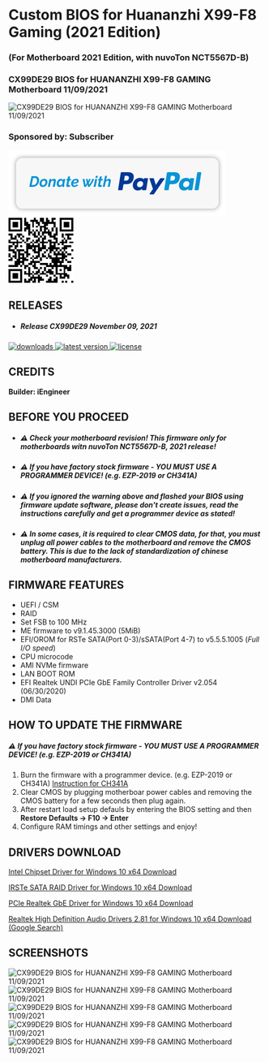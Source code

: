 # Custom BIOS for Huananzhi X99-F8 Gaming (2021 Edition)
### (For Motherboard 2021 Edition, with nuvoTon NCT5567D-B)

### CX99DE29 BIOS for HUANANZHI X99-F8 GAMING Motherboard 11/09/2021

![CX99DE29 BIOS for HUANANZHI X99-F8 GAMING Motherboard 11/09/2021](https://raw.githubusercontent.com/BIOS-iEngineer/PNG/main/X99F82021.jpg)

### Sponsored by: Subscriber

<a href="https://www.paypal.com/donate?hosted_button_id=ASF2H5CU95MUQ">
  <img src="https://raw.githubusercontent.com/BIOS-iEngineer/PNG/main/PayPal.png" alt="Donate with PayPal" />
</a>
<a href="https://www.paypal.com/donate?hosted_button_id=ASF2H5CU95MUQ">
  <img src="https://raw.githubusercontent.com/BIOS-iEngineer/PNG/main/QR-PayPal.png" alt="Donate with PayPal" />
</a>

## RELEASES
* ##### Release CX99DE29 November 09, 2021

<div align="left">
    <a href="https://github.com/BIOS-iEngineer/HUANANZHI-X99-F8-2021/releases">
        <img src="https://img.shields.io/github/downloads/BIOS-iEngineer/HUANANZHI-X99-F8-2021/total.svg?color=silver&style=for-the-badge&logo=appveyor" alt="downloads"/>
    </a>
    <a href="https://github.com/BIOS-iEngineer/HUANANZHI-X99-F8-2021/releases/latest">
        <img src="https://img.shields.io/github/release/BIOS-iEngineer/HUANANZHI-X99-F8-2021.svg?color=silver&style=for-the-badge&logo=appveyor" alt="latest version"/>
    </a>
    <a href="https://github.com/BIOS-iEngineer/HUANANZHI-X99-F8-2021/blob/master/License">
        <img src="https://img.shields.io/github/license/BIOS-iEngineer/HUANANZHI-X99-F8-2021.svg?style=for-the-badge&logo=appveyor" alt="license"/>
    </a>
</div>

## CREDITS
**Builder: iEngineer**

## BEFORE YOU PROCEED
* ##### ⚠️ Check your motherboard revision! This firmware only for motherboards witn nuvoTon NCT5567D-B, 2021 release!
* ##### ⚠️ If you have factory stock firmware - _YOU MUST USE A PROGRAMMER DEVICE!_ (e.g. EZP-2019 or CH341A)
* ##### ⚠️ If you ignored the warning above and flashed your BIOS using firmware update software, please don't create issues, read the instructions carefully and get a programmer device as stated!
* ##### ⚠️ In some cases, it is required to clear CMOS data, for that, you must unplug all power cables to the motherboard and remove the CMOS battery. This is due to the lack of standardization of chinese motherboard manufacturers.

## FIRMWARE FEATURES

* UEFI / CSM
* RAID
* Set FSB to 100 MHz
* ME firmware to v9.1.45.3000 (5MiB)
* EFI/OROM for RSTe SATA(Port 0-3)/sSATA(Port 4-7) to v5.5.5.1005 (_Full I/O speed_)
* CPU microcode
* AMI NVMe firmware
* LAN BOOT ROM
* EFI Realtek UNDI PCIe GbE Family Controller Driver v2.054 (06/30/2020)
* DMI Data

## HOW TO UPDATE THE FIRMWARE
##### ⚠️ If you have factory stock firmware - _YOU MUST USE A PROGRAMMER DEVICE!_ (e.g. EZP-2019 or CH341A)

1. Burn the firmware with a programmer device. (e.g. EZP-2019 or CH341A) [Instruction for CH341A](https://www.miyconst.com/Blog/View/2086/ch341a-minimal-usage-guide-how-to-read-and-write-a-motherboard-bios)
2. Clear CMOS by plugging motherboar power cables and removing the CMOS battery for a few seconds then plug again.
3. After restart load setup defauls by entering the BIOS setting and then **Restore Defaults -> F10 -> Enter**
4. Configure RAM timings and other settings and enjoy!

## DRIVERS DOWNLOAD

[Intel Chipset Driver for Windows 10 x64 Download](https://github.com/BIOS-iEngineer/SZMZ-X99-Dual-Z8/raw/main/Drivers/Windows%2010%20x64/Intel%20Chipset/IntelChipset.zip)

[IRSTe SATA RAID Driver for Windows 10 x64 Download](https://github.com/BIOS-iEngineer/SZMZ-X99-Dual-Z8/raw/main/Drivers/Windows%2010%20x64/IRSTe%20SATA%20C612/IRSTe%20SATA.zip)

[PCIe Realtek GbE Driver for Windows 10 x64 Download](https://github.com/BIOS-iEngineer/SZMZ-X99-Dual-Z8/raw/main/Drivers/Windows%2010%20x64/PCIe%20Realtek%20GbE/PCIe%20Realtek%20GbE.zip)

[Realtek High Definition Audio Drivers 2.81 for Windows 10 x64 Download (Google Search)](https://www.google.com/search?client=firefox-b-d&q=Realtek+High+Definition+Audio+Drivers+2.81+for+Windows+10+x64+Download)

## SCREENSHOTS

![CX99DE29 BIOS for HUANANZHI X99-F8 GAMING Motherboard 11/09/2021](https://raw.githubusercontent.com/BIOS-iEngineer/PNG/main/CX99DE29-001.png)
![CX99DE29 BIOS for HUANANZHI X99-F8 GAMING Motherboard 11/09/2021](https://raw.githubusercontent.com/BIOS-iEngineer/PNG/main/CX99DE29-002.png)
![CX99DE29 BIOS for HUANANZHI X99-F8 GAMING Motherboard 11/09/2021](https://raw.githubusercontent.com/BIOS-iEngineer/PNG/main/CX99DE29-003.png)
![CX99DE29 BIOS for HUANANZHI X99-F8 GAMING Motherboard 11/09/2021](https://raw.githubusercontent.com/BIOS-iEngineer/PNG/main/CX99DE29-004.png)
![CX99DE29 BIOS for HUANANZHI X99-F8 GAMING Motherboard 11/09/2021](https://raw.githubusercontent.com/BIOS-iEngineer/PNG/main/CX99DE29-005.png)
